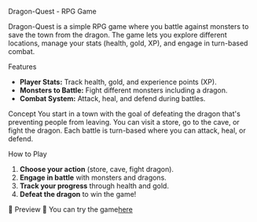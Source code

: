 Dragon-Quest - RPG Game

Dragon-Quest is a simple RPG game where you battle against monsters to save the town from the dragon. The game lets you explore different locations, manage your stats (health, gold, XP), and engage in turn-based combat.

 Features
- **Player Stats:** Track health, gold, and experience points (XP).
- **Monsters to Battle:** Fight different monsters including a dragon.
- **Combat System:** Attack, heal, and defend during battles.

 Concept
You start in a town with the goal of defeating the dragon that's preventing people from leaving. You can visit a store, go to the cave, or fight the dragon. Each battle is turn-based where you can attack, heal, or defend.

 How to Play
1. **Choose your action** (store, cave, fight dragon).
2. **Engage in battle** with monsters and dragons.
3. **Track your progress** through health and gold.
4. **Defeat the dragon** to win the game!

📸 Preview 🔗 You can try the game[here](https://amarko-med.github.io/RPG-Dragon-Quest/)
